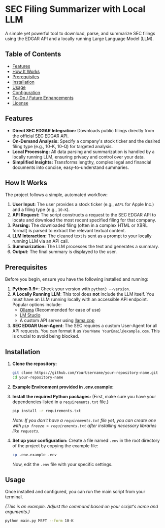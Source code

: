 # SEC Filing Summarizer with Local LLM

A simple yet powerful tool to download, parse, and summarize SEC filings using the EDGAR API and a locally running Large Language Model (LLM).

## Table of Contents

- [Features](#features)
- [How It Works](#how-it-works)
- [Prerequisites](#prerequisites)
- [Installation](#installation)
- [Usage](#usage)
- [Configuration](#configuration)
- [To-Do / Future Enhancements](#to-do--future-enhancements)
- [License](#license)

## Features

-   **Direct SEC EDGAR Integration:** Downloads public filings directly from the official SEC EDGAR API.
-   **On-Demand Analysis:** Specify a company's stock ticker and the desired filing type (e.g., 10-K, 10-Q) for targeted analysis.
-   **Local Processing:** All data parsing and summarization is handled by a locally running LLM, ensuring privacy and control over your data.
-   **Simplified Insights:** Transforms lengthy, complex legal and financial documents into concise, easy-to-understand summaries.

## How It Works

The project follows a simple, automated workflow:

1.  **User Input:** The user provides a stock ticker (e.g., `AAPL` for Apple Inc.) and a filing type (e.g., `10-K`).
2.  **API Request:** The script constructs a request to the SEC EDGAR API to locate and download the most recent specified filing for that company.
3.  **Parsing:** The downloaded filing (often in a complex HTML or XBRL format) is parsed to extract the relevant textual content.
4.  **LLM Interaction:** The cleaned text is sent as a prompt to your locally running LLM via an API call.
5.  **Summarization:** The LLM processes the text and generates a summary.
6.  **Output:** The final summary is displayed to the user.

## Prerequisites

Before you begin, ensure you have the following installed and running:

1.  **Python 3.9+**: Check your version with `python3 --version`.
2.  **A Locally Running LLM**: This tool does **not** include the LLM itself. You must have an LLM running locally with an accessible API endpoint. Popular options include:
    -   [Ollama](https://ollama.com/) (Recommended for ease of use)
    -   [LM Studio](https://lmstudio.ai/)
    -   A custom API server using [llama.cpp](https://github.com/ggerganov/llama.cpp)
3.  **SEC EDGAR User-Agent**: The SEC requires a custom User-Agent for all API requests. You can format it as `YourName YourEmail@example.com`. This is crucial to avoid being blocked.

## Installation

1.  **Clone the repository:**
    ```bash
    git clone https://github.com/YourUsername/your-repository-name.git
    cd your-repository-name
    ```

2.  **Example Environment provided in .env.example:**
  

3.  **Install the required Python packages:**
    (First, make sure you have your dependencies listed in a `requirements.txt` file.)
    ```bash
    pip install -r requirements.txt
    ```
    *Note: If you don't have a `requirements.txt` file yet, you can create one with `pip freeze > requirements.txt` after installing necessary libraries like `requests`.*

4.  **Set up your configuration:**
    Create a file named `.env` in the root directory of the project by copying the example file:
    ```bash
    cp .env.example .env
    ```
    Now, edit the `.env` file with your specific settings.

## Usage

Once installed and configured, you can run the main script from your terminal.

*(This is an example. Adjust the command based on your script's name and arguments.)*

```bash
python main.py MSFT --form 10-K
